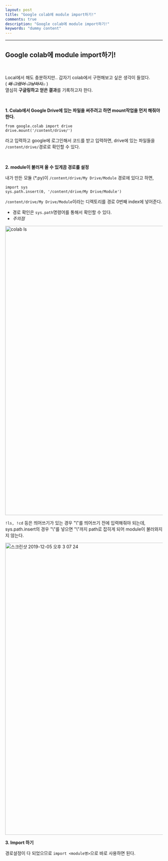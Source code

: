 ```yaml
---
layout: post
title: "Google colab에 module import하기!"
comments: true
description: "Google colab에 module import하기!"
keywords: "dummy content"
---
```

---

## Google colab에 module import하기!

<br/>

Local에서 해도 충분하지만.. 갑자기 colab에서 구현해보고 싶은 생각이 들었다.  
( ~~*왜 그랬어 그냥하지..*~~ )  
열심히 **구글링하고 얻은 결과**를 기록하고자 한다.  

<br/>


**1. Colab에서 Google Drive에 있는 파일을 써주려고 하면 mount작업을 먼저 해줘야한다.**

```
from google.colab import drive
drive.mount('/content/drive/')
```
라고 입력하고 google에 로그인해서 코드를 받고 입력하면, drive에 있는 파일들을 `/content/drive/`경로로 확인할 수 있다.   

<br/>

**2. module이 불러져 올 수 있게끔 경로를 설정**

내가 만든 모듈 (*.py)이 `/content/drive/My Drive/Module` 경로에 있다고 하면, 
```
import sys
sys.path.insert(0, '/content/drive/My Drive/Module')
```
 `/content/drive/My Drive/Module`이라는 디렉토리를 경로 0번째 index에 넣어준다.

- 경로 확인은 `sys.path`명령어를 통해서 확인할 수 있다.
- *주의점*
  

<img width="923" alt="colab ls" src="https://user-images.githubusercontent.com/35826728/70207853-408ccf00-176f-11ea-9bc1-fdb21cb4aff6.png">  

`!ls, !cd` 등은 띄어쓰기가 있는 경우 "\\"를 띄어쓰기 전에 입력해줘야 되는데, sys.path.insert의 경우 "\\"를 넣으면 "\\"까지 path로 잡히게 되어 module이 불러와지지 않는다.

<img width="932" alt="스크린샷 2019-12-05 오후 3 07 24" src="https://user-images.githubusercontent.com/35826728/70208455-f86eac00-1770-11ea-8d12-f11cc0e523bf.png">

<br/>

**3. Import 하기**

경로설정이 다 되었으므로 `import <module명>`으로 바로 사용하면 된다.